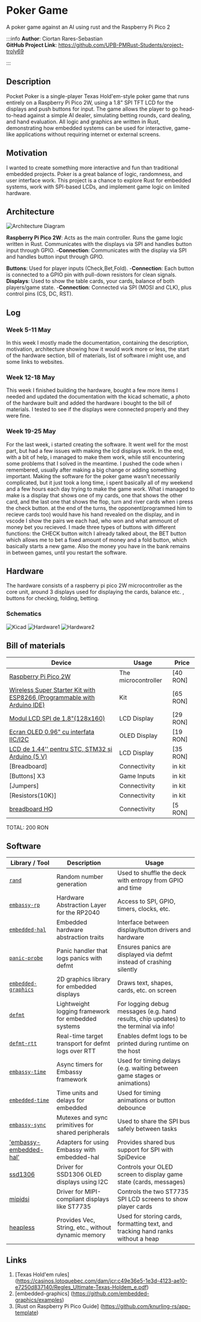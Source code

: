 # Poker Game
A poker game against an AI using rust and the Raspberry Pi Pico 2

:::info
**Author**: Ciortan Rares-Sebastian \
**GitHub Project Link**:  https://github.com/UPB-PMRust-Students/project-troly69

:::

## Description
Pocket Poker is a single-player Texas Hold'em-style poker game that runs entirely on a Raspberry Pi Pico 2W, using a 1.8" SPI TFT LCD for the displays and push buttons for input. The game allows the player to go head-to-head against a simple AI dealer, simulating betting rounds, card dealing, and hand evaluation. All logic and graphics are written in Rust, demonstrating how embedded systems can be used for interactive, game-like applications without requiring internet or external screens.

## Motivation
I wanted to create something more interactive and fun than traditional embedded projects. Poker is a great balance of logic, randomness, and user interface work. This project is a chance to explore Rust for embedded systems, work with SPI-based LCDs, and implement game logic on limited hardware.

## Architecture
![Architecture Diagram](Poker.webp)

**Raspberry Pi Pico 2W**: Acts as the main controller. Runs the game logic written in Rust. Communicates with the displays via SPI and handles button input through GPIO.
-**Connection**: Communicates with the display via SPI and handles button input through GPIO.

**Buttons**: Used for player inputs (Check,Bet,Fold).
-**Connection**: Each button is connected to a GPIO pin with pull-down resistors for clean signals.
**Displays**: Used to show the table cards, your cards, balance of both players/game state.
-**Connection**: Connected via SPI (MOSI and CLK), plus control pins (CS, DC, RST).

## Log
### Week 5-11 May
In this week I mostly made the documentation, containing the description, motivation, architecture showing how it would work more or less, the start of the hardware section, bill of materials, list of software i might use, and some links to websites.
### Week 12-18 May
This week I finished building the hardware, bought a few more items I needed and updated the documentation with the kicad schematic, a photo of the hardware built and added the hardware i bought to the bill of materials. I tested to see if the displays were connected properly and they were fine.
### Week 19-25 May
For the last week, i started creating the software. It went well for the most part, but had a few issues with making the lcd displays work. In the end, with a bit of help, i managed to make them work, while still encountering some problems that I solved in the meantime. I pushed the code when i remembered, usually after making a big change or adding something important. Making the software for the poker game wasn't necessarily complicated, but it just took a long time, i spent basically all of my weekend and a few hours each day trying to make the game work. What i managed to make is a display that shows one of my cards, one that shows the other card, and the last one that shows the flop, turn and river cards when i press the check button. at the end of the turns, the opponent(programmed him to recieve cards too) would have his hand revealed on the display, and in vscode I show the pairs we each had, who won and what ammount of money bet you recieved. I made three types of buttons with different functions: the CHECK button witch I already talked about, the BET button which allows me to bet a fixed amount of money and a fold button, which basically starts a new game.
Also the money you have in the bank remains in between games, until you restart the software. 

## Hardware
The hardware consists of a raspberry pi pico 2W microcontroller as the core unit, around 3 displays used for displaying the cards, balance etc. , buttons for checking, folding, betting.

### Schematics
![Kicad](kicad_project.svg)
![Hardware1](Poza_Bomba_1.webp)
![Hardware2](Poza_Bomba_2.webp)

## Bill of materials
| Device                                                  | Usage                        | Price                           |
|---------------------------------------------------------|------------------------------|---------------------------------|
| [Raspberry Pi Pico 2W](https://www.optimusdigital.ro/ro/placi-raspberry-pi/13327-raspberry-pi-pico-2-w.html?search_query=raspberry+pi+pico+2W&results=26) | The microcontroller | [40 RON] 
[Wireless Super Starter Kit with ESP8266 (Programmable with Arduino IDE)](https://www.optimusdigital.ro/ro/kituri-optimus-digital/7356-kit-wireless-super-starter-cu-esp8266.html?search_query=Wireless+Super+Starter+Kit+with+ESP8266+%28Programmable+with+Arduino+IDE%29&results=1) | Kit  | [65 RON] 
[Modul LCD SPI de 1.8"(128x160)](https://www.optimusdigital.ro/ro/optoelectronice-lcd-uri/1311-modul-lcd-spi-de-18-128x160.html?search_query=lcd&results=217) | LCD Display | [29 RON] 
[Ecran OLED 0.96" cu interfata IIC/I2C](https://www.bitmi.ro/componente-electronice/ecran-oled-0-96-cu-interfata-iic-i2c-10488.html) | OLED Display | [19 RON]
[LCD de 1.44'' pentru STC, STM32 și Arduino (5 V)](https://www.optimusdigital.ro/ro/optoelectronice-lcd-uri/8589-lcd-de-144-pentru-stc-stm32-i-arduino-5-v.html?search_query=LCD+de+1.44%27%27+pentru+STC%2C+STM32+%C8%99i+Arduino+%285+V%29+&results=4) | LCD Display | [35 RON]
[Breadboard] | Connectivity | in kit 
[Buttons] X3| Game Inputs | in kit 
[Jumpers] | Connectivity | in kit
[Resistors(10K)] | Connectivity | in kit
[breadboard HQ](https://www.optimusdigital.ro/ro/cautare?controller=search&orderby=position&orderway=desc&search_query=breadboard+400+points&submit_search=) | Connectivity | [5 RON]
TOTAL: 200 RON

## Software

| Library / Tool                                                    | Description                                   | Usage                                                     |
| ----------------------------------------------------------------- | --------------------------------------------- | --------------------------------------------------------- |
| [`rand`](https://crates.io/crates/rand)                     | Random number generation | Used to shuffle the deck with entropy from GPIO and time
| [`embassy-rp`](https://crates.io/crates/embassy-rp)               | Hardware Abstraction Layer for the RP2040     | Access to SPI, GPIO, timers, clocks, etc.                 |
| [`embedded-hal`](https://crates.io/crates/embedded-hal)           | Embedded hardware abstraction traits          | Interface between display/button drivers and hardware     |
| [`panic-probe`](https://crates.io/crates/panic-probe)               | Panic handler that logs panics with defmt           | Ensures panics are displayed via defmt instead of crashing silently          |
| [`embedded-graphics`](https://crates.io/crates/embedded-graphics) | 2D graphics library for embedded displays     | Draws text, shapes, cards, etc. on screen                 |
| [`defmt`](https://crates.io/crates/defmt)                   | Lightweight logging framework for embedded systems   | For logging debug messages (e.g. hand results, chip updates) to the terminal via info!                   |
| [`defmt-rtt`](https://crates.io/search?q=defmt-rtt)             | Real-time target transport for defmt logs over RTT                  | Enables defmt logs to be printed during runtime on the host                       |
| [`embassy-time`](https://crates.io/crates/embassy-time)               | Async timers for Embassy framework                    | Used for timing delays (e.g. waiting between game stages or animations)                         |
| [`embedded-time`](https://crates.io/crates/embedded-time)         | Time units and delays for embedded            | Used for timing animations or button debounce             |
| [`embassy-sync`](https://crates.io/crates/embassy-sync)      | Mutexes and sync primitives for shared peripherals | Used to share the SPI bus safely between tasks   |
| ['embassy-embedded-hal'](https://crates.io/crates/embassy-embedded-hal) | Adapters for using Embassy with embedded-hal | Provides shared bus support for SPI with SpiDevice |
| [ssd1306](https://crates.io/crates/ssd1306) | Driver for SSD1306 OLED displays using I2C | Controls your OLED screen to display game state (cards, messages) |
| [mipidsi](https://crates.io/crates/mipidsi) | Driver for MIPI-compliant displays like ST7735 | Controls the two ST7735 SPI LCD screens to show player cards |
| [heapless](https://crates.io/crates/heapless) | Provides Vec, String, etc., without dynamic memory | Used for storing cards, formatting text, and tracking hand ranks without a heap |

## Links

1. [Texas Hold'em rules] (https://casinos.lotoquebec.com/dam/jcr:c49e36e5-1e3d-4123-ae10-e7250d837140/Regles_Ultimate-Texas-Holdem_e.pdf)
2. [embedded-graphics] (https://github.com/embedded-graphics/examples)
3. [Rust on Raspberry Pi Pico Guide] (https://github.com/knurling-rs/app-template)